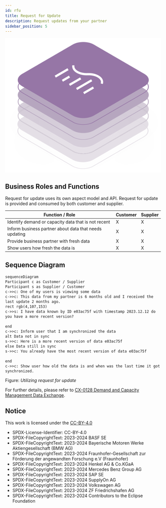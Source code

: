```yaml
---
id: rfu
title: Request for Update
description: Request updates from your partner
sidebar_position: 5
---
```


![DCM kit banner](/img/kit-icons/dcm-kit-icon.svg)

## Business Roles and Functions

Request for update uses its own aspect model and API. Request for update is provided and consumed by both customer and supplier.

|Function / Role|Customer|Supplier|
|-|-|-|
|Identify demand or capacity data that is not recent|X|X|
|Inform business partner about data that needs updating|X|X|
|Provide business partner with fresh data|X|X|
|Show users how fresh the data is |X|X|

## Sequence Diagram

```mermaid
sequenceDiagram
Participant c as Customer / Supplier
Participant s as Supplier / Customer
c->>c: One of my users is viewing some data
c->>c: This data from my partner is 6 months old and I received the last update 2 months ago.
rect rgb(4,107,153) 
c->>s: I have data known by ID e03ac75f with timestamp 2023.12.12 do you have a more recent version?

end
c->>c: Inform user that I am synchronized the data
alt Data not in sync
s->>c: Here is a more recent version of data e03ac75f
else Data still in sync
s->>c: You already have the most recent version of data e03ac75f

end
c->>c: Show user how old the data is and when was the last time it got synchronized.
```

Figure: *Utilizing request for update*

For further details, please refer to [CX-0128 Demand and Capacity Management Data Exchange][StandardLibrary].

## Notice

This work is licensed under the [CC-BY-4.0](https://creativecommons.org/licenses/by/4.0/legalcode)

- SPDX-License-Identifier: CC-BY-4.0
- SPDX-FileCopyrightText: 2023-2024 BASF SE
- SPDX-FileCopyrightText: 2023-2024 Bayerische Motoren Werke Aktiengesellschaft (BMW AG)
- SPDX-FileCopyrightText: 2023-2024 Fraunhofer-Gesellschaft zur Förderung der angewandten Forschung e.V (Fraunhofer)
- SPDX-FileCopyrightText: 2023-2024 Henkel AG & Co.KGaA
- SPDX-FileCopyrightText: 2023-2024 Mercedes Benz Group AG
- SPDX-FileCopyrightText: 2023-2024 SAP SE
- SPDX-FileCopyrightText: 2023-2024 SupplyOn AG
- SPDX-FileCopyrightText: 2023-2024 Volkswagen AG
- SPDX-FileCopyrightText: 2023-2024 ZF Friedrichshafen AG
- SPDX-FileCopyrightText: 2023-2024 Contributors to the Eclipse Foundation

[StandardLibrary]: https://catenax-ev.github.io/docs/next/standards/CX-0128-DemandandCapacityManagementDataExchange
